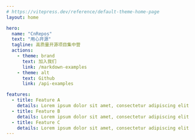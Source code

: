 ```yaml
---
# https://vitepress.dev/reference/default-theme-home-page
layout: home

hero:
  name: "CnRepos"
  text: "用心开源"
  tagline: 高质量开源项目集中营
  actions:
    - theme: brand
      text: 加入我们
      link: /markdown-examples
    - theme: alt
      text: Github
      link: /api-examples

features:
  - title: Feature A
    details: Lorem ipsum dolor sit amet, consectetur adipiscing elit
  - title: Feature B
    details: Lorem ipsum dolor sit amet, consectetur adipiscing elit
  - title: Feature C
    details: Lorem ipsum dolor sit amet, consectetur adipiscing elit
---
```




<script setup>
import RepoList from './components/RepoList.vue' 
import { data } from './repos.data.ts'


</script>

<RepoList :repos="data" /> 
